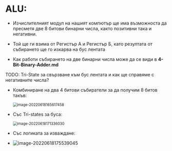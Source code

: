 # ALU:

- Изчислителният модул на нашият компютър ще има възможноста да пресметя две 8 битови бинарни числа, както позитивни така и негативни.
- Той ще ги взима от Регистър А и Регистър Б, като резултата от събирането ще го изкарва на бус лентата



- Как работи събирането на две бинарни числа може да се види в **4-Bit-Binary-Adder.md**



TODO: Tri-State за свързване към бус лентата и как ще справяме с негативните числа?



- Комбиниране на два 4 битови събиратели за да получим 8 битов такъв:

  <img src="C:\Users\Gosho\Desktop\GitHub\8-bit-Computer\Pictures\image-20220618165617458.png" alt="image-20220618165617458" style="zoom:80%;" />

- Със Tri-states за буса:

  <img src="C:\Users\Gosho\Desktop\GitHub\8-bit-Computer\Pictures\image-20220618171336030.png" alt="image-20220618171336030" style="zoom:80%;" />

- Със логиката за изваждане:
- <img src="C:\Users\Gosho\Desktop\GitHub\8-bit-Computer\Pictures\image-20220618175539045.png" alt="image-20220618175539045"  />